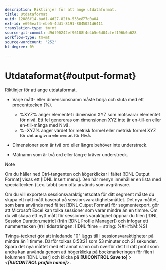 ```yaml
---
description: Riktlinjer för att ange utdataformat.
title: Utdataformat
uuid: 12086f14-bad1-4d27-82fb-533e877d0a04
exl-id: e695eaf4-ebe5-4dd1-8191-8045021d6411
translation-type: tm+mt
source-git-commit: d9df90242ef96188f4e4b5e6d04cfef196b0a628
workflow-type: tm+mt
source-wordcount: '252'
ht-degree: 0%

---
```


# Utdataformat{#output-format}

Riktlinjer för att ange utdataformat.

* Varje mått- eller dimensionsnamn måste börja och sluta med ett procenttecken (%).

   * %XYZ% anger elementet i dimension XYZ som motsvarar elementet för nivå. Ett fel genereras om dimensionen XYZ inte är en-till-en eller en-till-många med Nivå.
   * %=XYZ% anger värdet för metrisk formel eller metrisk formel XYZ för det angivna elementet för Nivå.

* Dimensioner som är två ord eller längre behöver inte understreck.
* Mätnamn som är två ord eller längre kräver understreck.

>[!NOTE]
>
>Om du håller ned Ctrl-tangenten och högerklickar i fältet [!DNL Output Format] visas ett [!DNL Insert menu]. Den här menyn innehåller en lista med specialtecken (t.ex. tabb) som ofta används som avgränsare.

Om du vill exportera sessionsvaraktighetsdata för ditt segment måste du skapa ett nytt mått baserat på sessionsvaraktighetsmåttet. Det nya måttet, som bara används med fältet [!DNL Output Format] för segmentexport, gör att Microsoft Excel kan tolka sessioner som varar mindre än en timme. Om du vill skapa ett nytt mått för sessionens varaktighet öppnar du filen [!DNL Session Duration.metric] (från [!DNL Profile Manager]) och infogar ett nummertecken (#) i tidssträngen: [!DNL ftime = string: %#H:%M:%S]

Tvinga-tecknet gör att inledande &quot;0&quot; läggs till i sessionsvaraktigheter på mindre än 1 timme. Därför tolkas 0:53:21 som 53 minuter och 21 sekunder. Spara det nya måttet med ett annat namn och överför det till rätt profil som andra kan använda genom att högerklicka på bockmarkeringen för filen i kolumnen [!DNL User] och klicka på **[!UICONTROL Save to]** > *&lt;**[!UICONTROL profile name]**>*.
